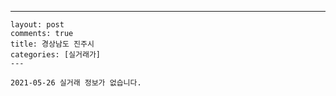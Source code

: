 ---
    layout: post
    comments: true
    title: 경상남도 진주시
    categories: [실거래가]
    ---

    2021-05-26 실거래 정보가 없습니다.

    